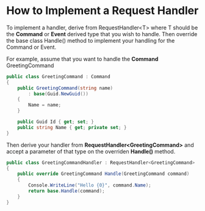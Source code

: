 # How to Implement a Request Handler

To implement a handler, derive from RequestHandler\<T\> where T should be the **Command** or **Event** derived type that you wish to handle. Then override the base class Handle() method to implement your handling
for the Command or Event.

For example, assume that you want to handle the **Command** GreetingCommand

``` csharp
public class GreetingCommand : Command
{
    public GreetingCommand(string name)
        : base(Guid.NewGuid())
    {
        Name = name;
    }

    public Guid Id { get; set; }
    public string Name { get; private set; }
}
```

Then derive your handler from **RequestHandler\<GreetingCommand\>** and accept a parameter of that type on the overriden **Handle()** method.

``` csharp
public class GreetingCommandHandler : RequestHandler<GreetingCommand>
{
    public override GreetingCommand Handle(GreetingCommand command)
    {
        Console.WriteLine("Hello {0}", command.Name);
        return base.Handle(command);
    }
}
```
